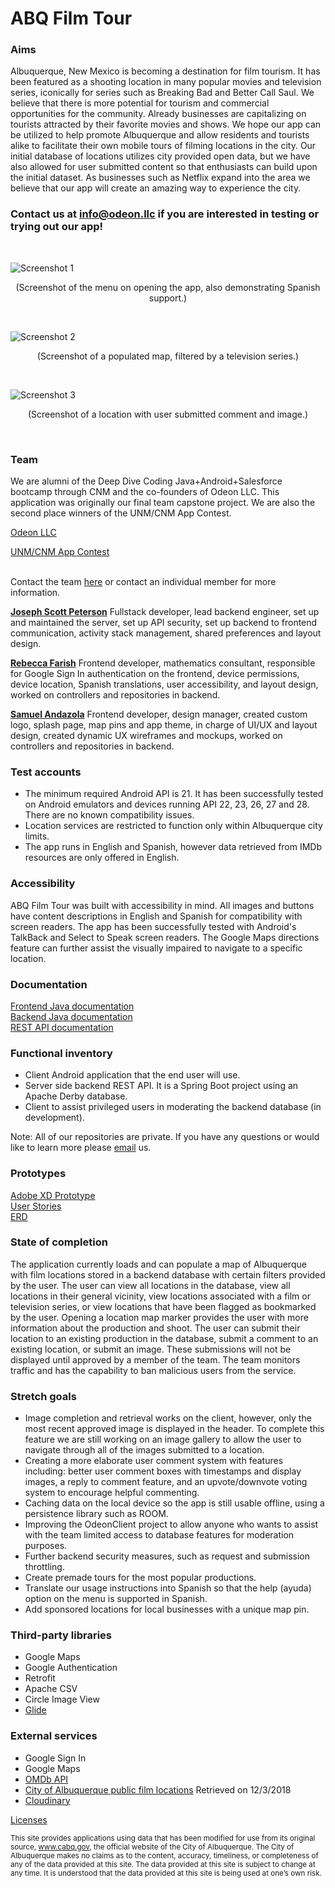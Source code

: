 # ABQ Film Tour

### Aims
Albuquerque, New Mexico is becoming a destination for film tourism. It has been featured as a shooting location in many popular movies and television series, iconically for series such as Breaking Bad and Better Call Saul. We believe that there is more potential for tourism and commercial opportunities for the community. Already businesses are capitalizing on tourists attracted by their favorite movies and shows. We hope our app can be utilized to help promote Albuquerque and allow residents and tourists alike to facilitate their own mobile tours of filming locations in the city. Our initial database of locations utilizes city provided open data, but we have also allowed for user submitted content so that enthusiasts can build upon the initial dataset. As businesses such as Netflix expand into the area we believe that our app will create an amazing way to experience the city.

### Contact us at info@odeon.llc if you are interested in testing or trying out our app!
<br/>

![Screenshot 1](pics/ScreenshotSpanish600x1200.png)<br/>

<p align="center"> (Screenshot of the menu on opening the app, also demonstrating Spanish support.) </p>
<br/>

![Screenshot 2](pics/Screenshot2DogHouse.jpg)<br/>

<p align="center"> (Screenshot of a populated map, filtered by a television series.) </p>
<br/>

![Screenshot 3](pics/Screenshot3Carwash.jpg)<br/>

<p align="center"> (Screenshot of a location with user submitted comment and image.) </p>
<br/>

### Team
We are alumni of the Deep Dive Coding Java+Android+Salesforce bootcamp through CNM and the co-founders of Odeon LLC. This application was originally our final team capstone project. We are also the second place winners of the UNM/CNM App Contest. 

[Odeon LLC](https://odeon.llc/)

[UNM/CNM App Contest](https://appcontest.unm.edu/)
<br/>
<br/>

Contact the team [here](mailto:info@odeon.llc) or contact an individual member for more information.

[**Joseph Scott Peterson**](https://jscpeterson.github.io)
Fullstack developer, lead backend engineer, set up and maintained the server, set up API security, set up backend to frontend communication, activity stack management, shared preferences and layout design.

[**Rebecca Farish**](https://github.com/rebfarish)
Frontend developer, mathematics consultant, responsible for Google Sign In authentication on the frontend, device permissions, device location, Spanish translations, user accessibility, and layout design, worked on controllers and repositories in backend.

[**Samuel Andazola**](https://github.com/samz0la)
Frontend developer, design manager, created custom logo, splash page, map pins and app theme, in charge of UI/UX and layout design, created dynamic UX wireframes and mockups, worked on controllers and repositories in backend.
<br/>

### Test accounts
- The minimum required Android API is 21. It has been successfully tested on Android emulators and devices running API 22, 23, 26, 27 and 28. There are no known compatibility issues.
- Location services are restricted to function only within Albuquerque city limits.
- The app runs in English and Spanish, however data retrieved from IMDb resources are only offered in English.

### Accessibility
ABQ Film Tour was built with accessibility in mind. All images and buttons have content descriptions in English and Spanish for compatibility with screen readers. The app has been successfully tested with Android's TalkBack and Select to Speak screen readers. The Google Maps directions feature can further assist the visually impaired to navigate to a specific location. 

### Documentation
[Frontend Java documentation](docs/frontend/index.html) <br />
[Backend Java documentation](docs/backend/index.html) <br />
[REST API documentation](docs/rest/api.md) <br />

### Functional inventory
- Client Android application that the end user will use.
- Server side backend REST API. It is a Spring Boot project using an Apache Derby database.
- Client to assist privileged users in moderating the backend database (in development).

Note: All of our repositories are private. If you have any questions or would like to learn more please [email](mailto:info@odeon.llc) us.

### Prototypes
[Adobe XD Prototype](https://xd.adobe.com/view/81f12600-75b1-4f07-7cc3-a86bc45dacf9-f7c0/) <br />
[User Stories](docs/UserStories.md) <br />
[ERD](docs/ERD.pdf)

### State of completion
The application currently loads and can populate a map of Albuquerque with film locations stored in a backend database with certain filters provided by the user. The user can view all locations in the database, view all locations in their general vicinity, view locations associated with a film or television series, or view locations that have been flagged as bookmarked by the user. Opening a location map marker provides the user with more information about the production and shoot. The user can submit their location to an existing production in the database, submit a comment to an existing location, or submit an image. These submissions will not be displayed until approved by a member of the team. The team monitors traffic and has the capability to ban malicious users from the service. 

### Stretch goals
- Image completion and retrieval works on the client, however, only the most recent approved image is displayed in the header. To complete this feature we are still working on an image gallery to allow the user to navigate through all of the images submitted to a location.
- Creating a more elaborate user comment system with features including: better user comment boxes with timestamps and display images, a reply to comment feature, and an upvote/downvote voting system to encourage helpful commenting.
- Caching data on the local device so the app is still usable offline, using a persistence library such as ROOM.
- Improving the OdeonClient project to allow anyone who wants to assist with the team limited access to database features for moderation purposes. 
- Further backend security measures, such as request and submission throttling.
- Create premade tours for the most popular productions.
- Translate our usage instructions into Spanish so that the help (ayuda) option on the menu is supported in Spanish.
- Add sponsored locations for local businesses with a unique map pin.

### Third-party libraries
- Google Maps
- Google Authentication
- Retrofit
- Apache CSV
- Circle Image View
- [Glide](http://bumptech.github.io/glide/)

### External services
-  Google Sign In
-  Google Maps
-  [OMDb API](http://www.omdbapi.com/)
-  [City of Albuquerque public film locations](http://data.cabq.gov/business/filmlocations/filmlocationsJSON_ALL) Retrieved on 12/3/2018
- [Cloudinary](https://cloudinary.com/tos)

[Licenses](docs/Licenses.md) <br />

<sub>This site provides applications using data that has been modified for use from its original source, www.cabq.gov, the official website of the City of Albuquerque. The City of Albuquerque makes no claims as to the content, accuracy, timeliness, or completeness of any of the data provided at this site. The data provided at this site is subject to change at any time. It is understood that the data provided at this site is being used at one’s own risk.</sub>
